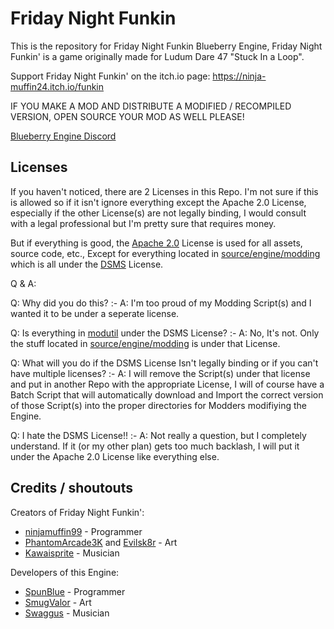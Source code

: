 # Friday Night Funkin

This is the repository for Friday Night Funkin Blueberry Engine, Friday Night Funkin' is a game originally made for Ludum Dare 47 "Stuck In a Loop".

Support Friday Night Funkin' on the itch.io page: https://ninja-muffin24.itch.io/funkin

IF YOU MAKE A MOD AND DISTRIBUTE A MODIFIED / RECOMPILED VERSION, OPEN SOURCE YOUR MOD AS WELL PLEASE!

[Blueberry Engine Discord](https://discord.gg/ct6VQqE6Mu)

## Licenses
If you haven't noticed, there are 2 Licenses in this Repo. I'm not sure if this is allowed so if it isn't ignore everything except the Apache 2.0 License, especially if the other License(s) are not legally binding, I would consult with a legal professional but I'm pretty sure that requires money.

But if everything is good, the [Apache 2.0](https://github.com/SpunBlue/FNF-Blueberry-Engine/blob/main/LICENSE) License is used for all assets, source code, etc., Except for everything located in [source/engine/modding](https://github.com/SpunBlue/FNF-Blueberry-Engine/blob/main/source/engine/modding) which is all under the [DSMS](https://github.com/SpunBlue/FNF-Blueberry-Engine/blob/main/source/engine/modding/LICENSE) License.

Q & A:

Q: Why did you do this?
:-
A: I'm too proud of my Modding Script(s) and I wanted it to be under a seperate license.

Q: Is everything in [modutil](https://github.com/SpunBlue/FNF-Blueberry-Engine/tree/main/source/engine/modutil) under the DSMS License?
:-
A: No, It's not. Only the stuff located in [source/engine/modding](https://github.com/SpunBlue/FNF-Blueberry-Engine/blob/main/source/engine/modding) is under that License.

Q: What will you do if the DSMS License Isn't legally binding or if you can't have multiple licenses?
:-
A: I will remove the Script(s) under that license and put in another Repo with the appropriate License, I will of course have a Batch Script that will automatically download and Import the correct version of those Script(s) into the proper directories for Modders modifiying the Engine.

Q: I hate the DSMS License!!
:-
A: Not really a question, but I completely understand. If it (or my other plan) gets too much backlash, I will put it under the Apache 2.0 License like everything else.

## Credits / shoutouts

Creators of Friday Night Funkin':
- [ninjamuffin99](https://twitter.com/ninja_muffin99) - Programmer
- [PhantomArcade3K](https://twitter.com/phantomarcade3k) and [Evilsk8r](https://twitter.com/evilsk8r) - Art
- [Kawaisprite](https://twitter.com/kawaisprite) - Musician

Developers of this Engine:
- [SpunBlue](https://twitter.com/SpunBlue) - Programmer
- [SmugValor](https://twitter.com/SmugValor) - Art
- [Swaggus](https://twitter.com/Swagguswithtwog) - Musician
